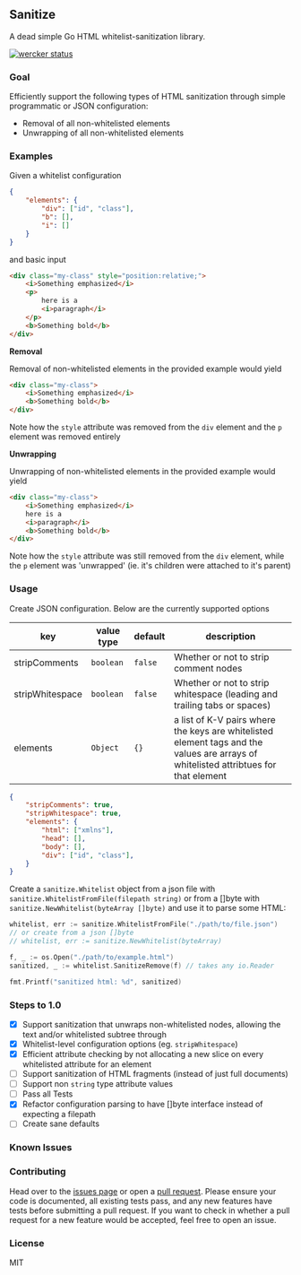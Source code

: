 ## Sanitize

A dead simple Go HTML whitelist-sanitization library.

[![wercker status](https://app.wercker.com/status/c6d103a9e8ddfa071672e62cfc2aea6a/s/master "wercker status")](https://app.wercker.com/project/bykey/c6d103a9e8ddfa071672e62cfc2aea6a)

### Goal

Efficiently support the following types of HTML sanitization through simple programmatic or JSON configuration:
- Removal of all non-whitelisted elements
- Unwrapping of all non-whitelisted elements

### Examples

Given a whitelist configuration

```json
{
    "elements": {
        "div": ["id", "class"],
        "b": [],
        "i": []
    }
}
```

and basic input

```html
<div class="my-class" style="position:relative;">
    <i>Something emphasized</i>
    <p>
        here is a
        <i>paragraph</i>
    </p>
    <b>Something bold</b> 
</div>
```

**Removal**

Removal of non-whitelisted elements in the provided example would yield

```html
<div class="my-class">
    <i>Something emphasized</i>
    <b>Something bold</b> 
</div>
```

Note how the `style` attribute was removed from the `div` element and the `p` element was removed entirely

**Unwrapping**

Unwrapping of non-whitelisted elements in the provided example would yield

```html
<div class="my-class">
    <i>Something emphasized</i>
    here is a
    <i>paragraph</i>
    <b>Something bold</b> 
</div>
```

Note how the `style` attribute was still removed from the `div` element, while the `p` element was 'unwrapped' (ie. it's children were attached to it's parent)

### Usage

Create JSON configuration. Below are the currently supported options

| key | value type | default | description |
|-----|------------|---------|-------------|
| stripComments | `boolean` | `false` | Whether or not to strip comment nodes |
| stripWhitespace | `boolean` | `false` | Whether or not to strip whitespace (leading and trailing tabs or spaces) |
| elements| `Object` | `{}` | a list of K-V pairs where the keys are whitelisted element tags and the values are arrays of whitelisted attribtues for that element |

```json
{
    "stripComments": true,
    "stripWhitespace": true,
    "elements": {
        "html": ["xmlns"],
        "head": [],
        "body": [],
        "div": ["id", "class"],
    }
}
```

Create a `sanitize.Whitelist` object from a json file with `sanitize.WhitelistFromFile(filepath string)` or from a []byte with `sanitize.NewWhitelist(byteArray []byte)` and use it to parse some HTML:

```go
whitelist, err := sanitize.WhitelistFromFile("./path/to/file.json")
// or create from a json []byte
// whitelist, err := sanitize.NewWhitelist(byteArray)

f, _ := os.Open("./path/to/example.html")
sanitized, _ := whitelist.SanitizeRemove(f) // takes any io.Reader

fmt.Printf("sanitized html: %d", sanitized)
```

### Steps to 1.0
- [x] Support sanitization that unwraps non-whitelisted nodes, allowing the text and/or whitelisted subtree through
- [x] Whitelist-level configuration options (eg. `stripWhitespace`)
- [x] Efficient attribute checking by not allocating a new slice on every whitelisted attribute for an element
- [ ] Support sanitization of HTML fragments (instead of just full documents)
- [ ] Support non `string` type attribute values
- [ ] Pass all Tests
- [x] Refactor configuration parsing to have []byte interface instead of expecting a filepath
- [ ] Create sane defaults

### Known Issues

### Contributing

Head over to the [issues page](https://github.com/maxwells/go-html-sanitizer/issues) or open a [pull request](https://github.com/maxwells/go-html-sanitizer/pulls). Please ensure your code is documented, all existing tests pass, and any new features have tests before submitting a pull request. If you want to check in whether a pull request for a new feature would be accepted, feel free to open an issue.

### License

MIT